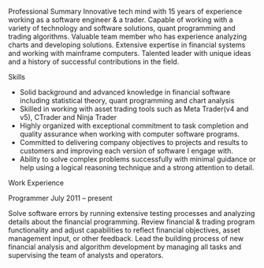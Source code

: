 Professional Summary
Innovative tech mind with 15 years of experience working as a software engineer & a trader. Capable of working with a variety of technology and software solutions, quant programming and trading algorithms. Valuable team member who has experience analyzing charts and developing solutions. Extensive expertise in financial systems and working with mainframe computers. Talented leader with unique ideas and a history of successful contributions in the field.


Skills
 - Solid background and advanced knowledge in financial software including statistical theory, quant programming and chart analysis
 - Skilled in working with asset trading tools such as Meta Trader(v4 and v5), CTrader and Ninja Trader
 - Highly organized with exceptional commitment to task completion and quality assurance when working with computer software programs.
 - Committed to delivering company objectives to projects and results to customers and improving each version of software I engage with.
 - Ability to solve complex problems successfully with minimal guidance or help using a logical reasoning technique and a strong attention to detail.


Work Experience

Programmer				July 2011 – present

Solve software errors by running extensive testing processes and analyzing details about the financial programming.
Review financial & trading program functionality and adjust capabilities to reflect financial objectives, asset management input, or other feedback.
Lead the building process of new financial analysis and algorithm development by managing all tasks and supervising the team of analysts and operators.
